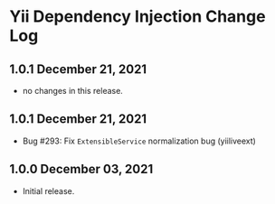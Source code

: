 # Yii Dependency Injection Change Log

## 1.0.1 December 21, 2021

- no changes in this release.

## 1.0.1 December 21, 2021

- Bug #293: Fix `ExtensibleService` normalization bug (yiiliveext)

## 1.0.0 December 03, 2021

- Initial release.
